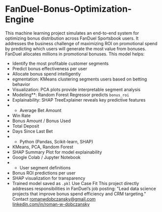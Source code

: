 # FanDuel-Bonus-Optimization-Engine
This machine learning project simulates an end-to-end system for optimizing bonus distribution across FanDuel Sportsbook users. It addresses the business challenge of maximizing ROI on promotional spend by predicting which users will generate the most value from bonuses.
FanDuel allocates millions in promotional bonuses. This model helps:
- Identify the most profitable customer segments
- Predict bonus effectiveness per user
- Allocate bonus spend intelligently
-  egmentation: KMeans clustering segments users based on betting behavior
- Visualization: PCA plots provide interpretable segment analysis
- Modeling**: Random Forest Regressor predicts `bonus_roi`
- Explainability: SHAP TreeExplainer reveals key predictive features
- - Average Bet Amount
- Win Rate
- Bonus Amount / Bonus Used
- Total Deposit
- Days Since Last Bet
- - Python (Pandas, Scikit-learn, SHAP)
- KMeans, PCA, Random Forest
- SHAP Summary Plot for model explainability
- Google Colab / Jupyter Notebook
- - User segment definitions
- Bonus ROI predictions per user
- SHAP visualization for transparency
- Trained model saved as `.pkl`
   Use Case Fit
This project directly addresses responsibilities in FanDuel’s job posting:
 "Lead data science projects that improve bonus spend efficiency and CRM targeting."
Contact
romanwdobczansky@gmail.com  
[linkedin.com/in/roman-w-dobczansky](https://linkedin.com/in/roman-w-dobczansky)
